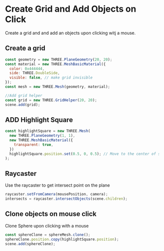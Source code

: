 # Create Grid and Add Objects on Click

Create a grid and and add an objects upon clicking witj a mouse.

## Create a grid

```js
const geometry = new THREE.PlaneGeometry(20, 20);
const material = new THREE.MeshBasicMaterial({
  color: 0x444444,
  side: THREE.DoubleSide,
  visible: false, // make grid invisible
});
const mesh = new THREE.Mesh(geometry, material);

//Add grid helper
const grid = new THREE.GridHelper(20, 20);
scene.add(grid);
```

## ADD Highlight Square

```js
const highlightSquare = new THREE.Mesh(
  new THREE.PlaneGeometry(1, 1),
  new THREE.MeshBasicMaterial({
    transparent: true,
  })
  highlightSquare.position.set(0.5, 0, 0.5); // Move to the center of squre  in grid
);

```

## Raycaster

Use the raycaster to get intersect point on the plane

```js
raycaster.setFromCamera(mousePosition, camera);
intersects = raycaster.intersectObjects(scene.children);
```

## Clone objects on mouse click

Clone Sphere upon clicking with a mouse

```js
const sphereClone = sphereMesh.clone();
sphereClone.position.copy(highlightSquare.position);
scene.add(sphereClone);
```
